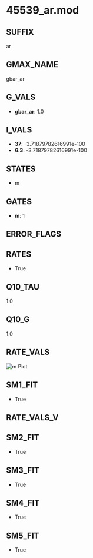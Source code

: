 # 45539_ar.mod

## SUFFIX

ar

## GMAX_NAME

gbar_ar

## G_VALS

- **gbar_ar**: 1.0

## I_VALS

- **37**: -3.71879782616991e-100
- **6.3**: -3.71879782616991e-100

## STATES

- m

## GATES

- **m**: 1

## ERROR_FLAGS


## RATES

- True

## Q10_TAU

1.0

## Q10_G

1.0

## RATE_VALS

![m Plot](/Users/pbozelos/Dropbox/icg-Chai-Panos/supermodels/output_markdown_files/IH/45539_ar.mod/images/m.png)

## SM1_FIT

- True

## RATE_VALS_V

## SM2_FIT

- True

## SM3_FIT

- True

## SM4_FIT

- True

## SM5_FIT

- True

